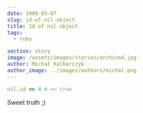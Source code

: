 ```yaml
---
date: 2008-03-07
slug: id-of-nil-object
title: Id of nil object
tags:
  - ruby

section: story
image: /assets/images/stories/archived.jpg
author: Michał Kalbarczyk
author_image: ../images/authors/michal.png
---
```


```ruby
nil.id == 4 # => true
```

Sweet truth ;)
